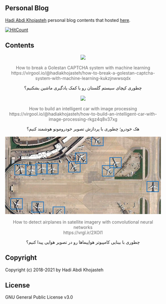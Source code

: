 ## Personal Blog
[Hadi Abdi Khojasteh](http://hadiabdikhojasteh.ir) personal blog contents that hosted [here](https://virgool.io/@hadiakhojasteh/).

[![HitCount](http://hits.dwyl.io/hkhojasteh/Personal-Blog.svg)](https://github.com/hkhojasteh/Personal-Blog)

## Contents
<center><img src="./how-to-break-a-Golestan-CAPTCHA-system-with-machine-learning/assets/Header.png"><p style="color: #666;">
How to break a Golestan CAPTCHA system with machine learning</br>https://virgool.io/@hadiakhojasteh/how-to-break-a-golestan-captcha-system-with-machine-learning-kukzjnwwsqdx</p>
چطوری کپچای سیستم گلستان رو با کمک یادگیری ماشین بشکنیم؟
</center>
</br>
<center><img src="./how-to-build-an-intelligent-car-with-image-processing/assets/Header.png"><p style="color: #666;">
How to build an intelligent car with image processing</br>https://virgool.io/@hadiakhojasteh/how-to-build-an-intelligent-car-with-image-processing-rkgz4q8v37xg</p>
هک خودرو؛ چطوری با پردازش تصویر خودرومونو هوشمند کنیم؟
</center>
</br>
<center><img src="./how-to-find-airplane-in-images/assets/cover.png"><p style="color: #666;">
How to detect airplanes in satellite imagery with convolutional neural networks</br>https://vrgl.ir/2XOI1</p>
چطوری با بینایی کامپیوتر هواپیماها رو در تصویر هوایی پیدا کنیم؟
</center>

## Copyright
Copyright (c) 2018-2021 by Hadi Abdi Khojasteh

## License
GNU General Public License v3.0

